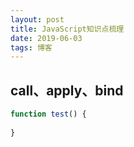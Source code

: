 ```yaml
---
layout: post
title: JavaScript知识点梳理
date: 2019-06-03 
tags: 博客   
---
```


## call、apply、bind
```javascript
function test() {
    
}
```